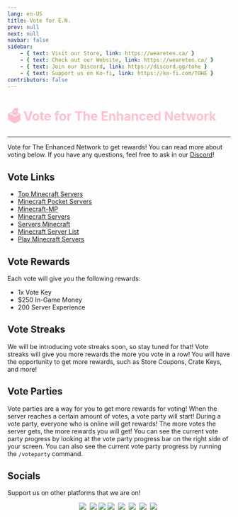 ```yaml
---
lang: en-US
title: Vote for E.N.
prev: null
next: null
navbar: false
sidebar:
    - { text: Visit our Store, link: https://weareten.ca/ }
    - { text: Check out our Website, link: https://weareten.ca/ }
    - { text: Join our Discord, link: https://discord.gg/tohe }
    - { text: Support us on Ko-fi, link: https://ko-fi.com/TOHE }
contributors: false
---
```


# <font color=pink>🗳️ <b>Vote for The Enhanced Network</b></font> <Badge text="Minecraft" type="tip" vertical="middle"/>
---
Vote for The Enhanced Network to get rewards! You can read more about voting below. If you have any questions, feel free to ask in our [Discord](https://discord.gg/tohe)!

## Vote Links

* [Top Minecraft Servers](https://topminecraftservers.org/vote/36053)
* [Minecraft Pocket Servers](https://minecraftpocket-servers.com/server/126227/vote/)
* [Minecraft-MP](https://minecraft-mp.com/server/327112/vote/)
* [Minecraft Servers](https://minecraftservers.org/vote/657905)
* [Servers Minecraft](https://servers-minecraft.net/server-enhanced-network.26231/vote)
* [Minecraft Server List](https://minecraft-server-list.com/server/501257/vote/)
* [Play Minecraft Servers](https://play-minecraft-servers.com/minecraft-servers/enhanced-network/)

## Vote Rewards
Each vote will give you the following rewards:
* 1x Vote Key
* $250 In-Game Money
* 200 Server Experience

## Vote Streaks
We will be introducing vote streaks soon, so stay tuned for that! Vote streaks will give you more rewards the more you vote in a row! You will have the opportunity to get more rewards, such as Store Coupons, Crate Keys, and more!

## Vote Parties
Vote parties are a way for you to get more rewards for voting! When the server reaches a certain amount of votes, a vote party will start! During a vote party, everyone who is online will get rewards! The more votes the server gets, the more rewards you will get! You can see the current vote party progress by looking at the vote party progress bar on the right side of your screen. You can also see the current vote party progress by running the `/voteparty` command.

## Socials
Support us on other platforms that we are on!
<center>
<a href="https://discord.gg/tohe" target="_blank"><img src="https://img.shields.io/badge/Discord%20-%231DA1F2.svg?&style=for-the-badge&logo=discord&logoColor=white&color=5662f6"/></a>&nbsp; <a href="https://github.com/0xDrMoe/TownofHost-Enhanced" target="_blank"><img src="https://img.shields.io/badge/Github%20-%231DA1F2.svg?&style=for-the-badge&logo=github&logoColor=white&color=181717"/></a> <a href="https://ko-fi.com/tohe/" target="_blank"><img src="https://img.shields.io/badge/Ko--fi-F16061?style=for-the-badge&logo=ko-fi&logoColor=white"/></a>&nbsp;<a href="https://www.tiktok.com/@TOHEnhanced" target="_blank"><img src="https://img.shields.io/badge/TikTok%20-%231DA1F2.svg?&style=for-the-badge&logo=tiktok&logoColor=white&color=000000"/></a>&nbsp; <a href="https://twitter.com/TOHEnhanced" target="_blank"><img src="https://img.shields.io/badge/Twitter%20-%231DA1F2.svg?&style=for-the-badge&logo=twitter&logoColor=white&color=1DA1F2"/></a>&nbsp; <a href="https://www.reddit.com/r/TOHE/" target="_blank"><img src="https://img.shields.io/badge/Reddit%20-%231DA1F2.svg?&style=for-the-badge&logo=reddit&logoColor=white&color=ff4404"/></a>&nbsp; <a href="https://www.youtube.com/@TOHEnhanced" target="_blank"><img src="https://img.shields.io/badge/YouTube%20-%231DA1F2.svg?&style=for-the-badge&logo=youtube&logoColor=white&color=FF0000"/></a>&nbsp; <a href="https://www.instagram.com/tohenhanced/" target="_blank"><img src="https://img.shields.io/badge/Instagram-E4405F?style=for-the-badge&logo=instagram&logoColor=white&color=F56040"/></a>&nbsp;
</center>